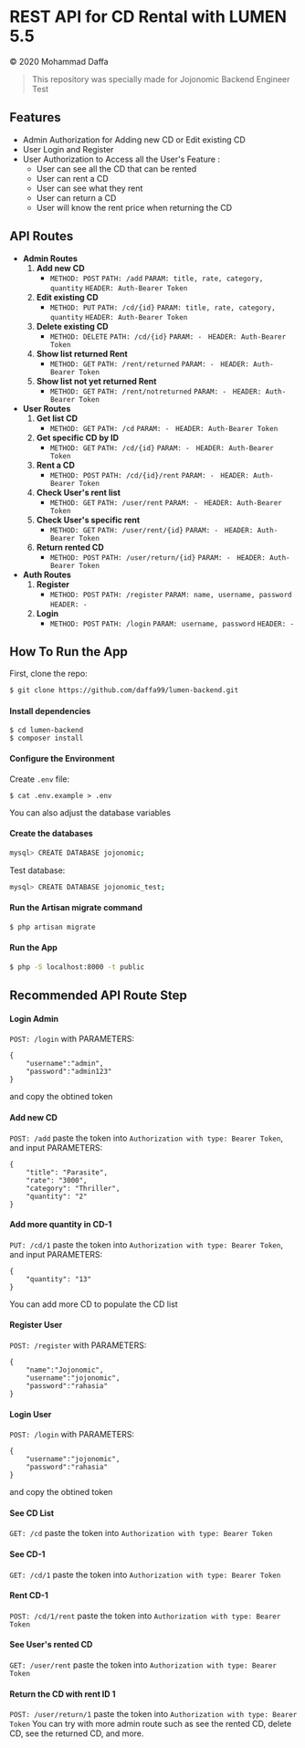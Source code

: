 # REST API for CD Rental with LUMEN 5.5
&copy; 2020 Mohammad Daffa
> This repository was specially made for Jojonomic Backend Engineer Test

## Features
* Admin Authorization for Adding new CD or Edit existing CD
* User Login and Register
* User Authorization to Access all the User's Feature :
  - User can see all the CD that can be rented
  - User can rent a CD
  - User can see what they rent
  - User can return a CD
  - User will know the rent price when returning the CD

## API Routes
* **Admin Routes**
  1. **Add new CD**
     - `METHOD: POST` `PATH: /add` `PARAM: title, rate, category, quantity` `HEADER: Auth-Bearer Token`
  2. **Edit existing CD**
     - `METHOD: PUT` `PATH: /cd/{id}` `PARAM: title, rate, category, quantity` `HEADER: Auth-Bearer Token`
  3. **Delete existing CD**
     - `METHOD: DELETE` `PATH: /cd/{id}` `PARAM: - ` `HEADER: Auth-Bearer Token`
  4. **Show list returned Rent**
     - `METHOD: GET` `PATH: /rent/returned` `PARAM: - ` `HEADER: Auth-Bearer Token`
  5. **Show list not yet returned Rent**
     - `METHOD: GET` `PATH: /rent/notreturned` `PARAM: - ` `HEADER: Auth-Bearer Token`
* **User Routes**
  1. **Get list CD**
     - `METHOD: GET` `PATH: /cd` `PARAM: - ` `HEADER: Auth-Bearer Token`
  2. **Get specific CD by ID**
     - `METHOD: GET` `PATH: /cd/{id}` `PARAM: - ` `HEADER: Auth-Bearer Token`
  3. **Rent a CD**
     - `METHOD: POST` `PATH: /cd/{id}/rent` `PARAM: - ` `HEADER: Auth-Bearer Token`
  4. **Check User's rent list**
     - `METHOD: GET` `PATH: /user/rent` `PARAM: - ` `HEADER: Auth-Bearer Token`
  5. **Check User's specific rent**
     - `METHOD: GET` `PATH: /user/rent/{id}` `PARAM: - ` `HEADER: Auth-Bearer Token`
  6. **Return rented CD**
     - `METHOD: POST` `PATH: /user/return/{id}` `PARAM: - ` `HEADER: Auth-Bearer Token`
* **Auth Routes**
  1. **Register**
     - `METHOD: POST` `PATH: /register` `PARAM: name, username, password` `HEADER: - `
  1. **Login**
     - `METHOD: POST` `PATH: /login` `PARAM: username, password` `HEADER: - `

## How To Run the App
First, clone the repo:
```bash
$ git clone https://github.com/daffa99/lumen-backend.git
```
#### Install dependencies
```
$ cd lumen-backend
$ composer install
```
#### Configure the Environment
Create `.env` file:
```
$ cat .env.example > .env
```
You can also adjust the database variables
#### Create the databases
```bash
mysql> CREATE DATABASE jojonomic;
```
Test database:
```bash
mysql> CREATE DATABASE jojonomic_test;
```
#### Run the Artisan migrate command
```bash
$ php artisan migrate
```
#### Run the App
```bash
$ php -S localhost:8000 -t public
```
## Recommended API Route Step
#### Login Admin
`POST: /login` with PARAMETERS: 
```
{
	"username":"admin",
	"password":"admin123"
}
``` 
and copy the obtined token
#### Add new CD
`POST: /add` paste the token into `Authorization with type: Bearer Token`, and input PARAMETERS: 
```
{
    "title": "Parasite",
    "rate": "3000",
    "category": "Thriller",
    "quantity": "2"
}
```
#### Add more quantity in CD-1
`PUT: /cd/1` paste the token into `Authorization with type: Bearer Token`, and input PARAMETERS:
```
{
    "quantity": "13"
}
```
You can add more CD to populate the CD list
#### Register User
`POST: /register` with PARAMETERS: 
```
{
	"name":"Jojonomic",
	"username":"jojonomic",
	"password":"rahasia"
}
``` 
#### Login User
`POST: /login` with PARAMETERS: 
```
{
	"username":"jojonomic",
	"password":"rahasia"
}
``` 
and copy the obtined token
#### See CD List
`GET: /cd` paste the token into `Authorization with type: Bearer Token`
#### See CD-1
`GET: /cd/1` paste the token into `Authorization with type: Bearer Token`
#### Rent CD-1
`POST: /cd/1/rent` paste the token into `Authorization with type: Bearer Token`
#### See User's rented CD
`GET: /user/rent` paste the token into `Authorization with type: Bearer Token`
#### Return the CD with rent ID 1
`POST: /user/return/1` paste the token into `Authorization with type: Bearer Token`
You can try with more admin route such as see the rented CD, delete CD, see the returned CD, and more.
